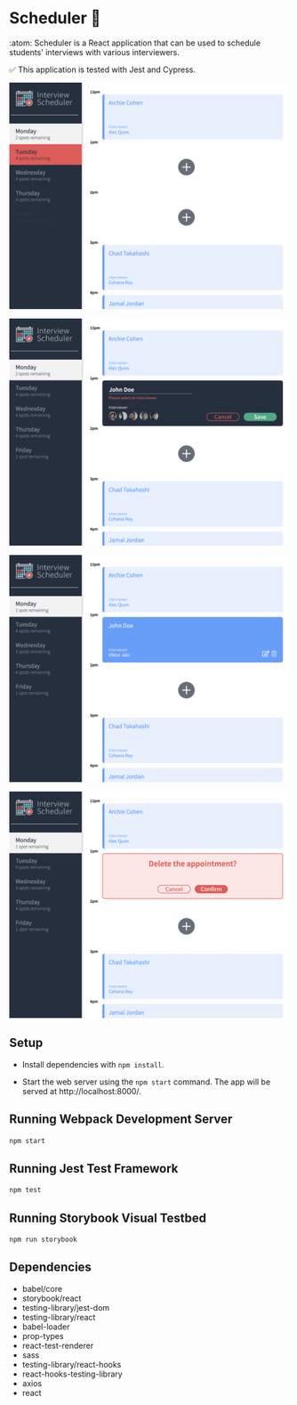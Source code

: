 # Scheduler :calendar:

:atom: Scheduler is a React	application that can be used to schedule students' interviews with various interviewers.

:white_check_mark: This application is tested with Jest and Cypress.

![Main Page With Day Hover](https://github.com/CourtneyODonnell/scheduler/blob/master/docs/MainPageWithDayHover.png?raw=true)

![Please Select An Interviewer Save Hover](https://github.com/CourtneyODonnell/scheduler/blob/master/docs/PleaseSelectAnInterviewerSaveHover.png?raw=true)

![Saved Interview](https://github.com/CourtneyODonnell/scheduler/blob/master/docs/SavedInterview.png?raw=true)

![Confirm Deletion Prompt](https://github.com/CourtneyODonnell/scheduler/blob/master/docs/ConfirmDeletionPrompt.png?raw=true)



## Setup

- Install dependencies with `npm install`.

- Start the web server using the `npm start` command. The app will be served at http://localhost:8000/.

## Running Webpack Development Server

```sh
npm start
```

## Running Jest Test Framework

```sh
npm test
```

## Running Storybook Visual Testbed

```sh
npm run storybook
```
## Dependencies

- babel/core
- storybook/react
- testing-library/jest-dom
- testing-library/react
- babel-loader
- prop-types
- react-test-renderer
- sass
- testing-library/react-hooks
- react-hooks-testing-library
- axios
- react

